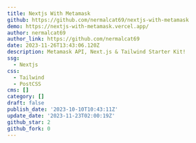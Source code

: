 ```yaml
---
title: Nextjs With Metamask
github: https://github.com/nermalcat69/nextjs-with-metamask
demo: https://nextjs-with-metamask.vercel.app/
author: nermalcat69
author_link: https://github.com/nermalcat69
date: 2023-11-26T13:43:06.120Z
description: Metamask API, Next.js & Tailwind Starter Kit!
ssg:
  - Nextjs
css:
  - Tailwind
  - PostCSS
cms: []
category: []
draft: false
publish_date: '2023-10-10T10:43:11Z'
update_date: '2023-11-23T02:00:19Z'
github_star: 2
github_fork: 0
---
```

